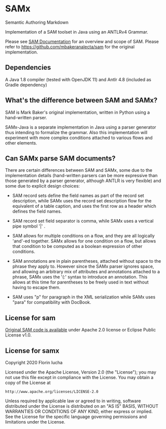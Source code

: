 SAMx
====

Semantic Authoring Markdown

Implementation of a SAM toolset in Java using an ANTLRv4 Grammar.

Please see [SAM Documentation](https://mbakeranalecta.github.io/sam/) for 
an overview and scope of SAM. Please refer to
https://github.com/mbakeranalecta/sam for the original implementation.

Dependencies
------------

A Java 1.8 compiler (tested with OpenJDK 11) and Antlr 4.8 (included as Gradle
dependency)


What's the difference between SAM and SAMx?
-------------------------------------------

SAM is Mark Baker's original implementation, written in Python using a
hand-written parser.

SAMx-Java is a separate implementation in Java using a parser generator thus
intending to formalize the grammar. Also this implementation will experiment
with more complex conditions attached to various flows and other elements.


Can SAMx parse SAM documents?
-----------------------------

There are certain differences between SAM and SAMx, some due to the
implementation details (hand-written parsers can be more expressive than
those generated by a parser generator, although ANTLR is very flexible) and
some due to explicit design choices:

* SAM record sets define the field names as part of the record set
description, while SAMx uses the record set description flow for the
equivalent of a table caption, and uses the first row as a header which
defines the field names.

* SAM record set field separator is comma, while SAMx uses a vertical pipe
symbol '|' .

* SAM allows for multiple conditions on a flow, and they are all logically
'and'-ed together. SAMx allows for one condition on a flow, but allows that
condition to be computed as a boolean expression of other conditions.

* SAM annotations are in plain parentheses, attached without space to the
phrase they apply to. However since the SAMx parser ignores space, and
allowing an arbitrary mix of attributes and annotations attached to a phrase,
SAMx uses the '(:' syntax to introduce an annotation. This allows at this time
for parentheses to be freely used in text without having to escape them.

* SAM uses "p" for paragraph in the XML serialization while SAMx uses "para"
for compatibility with DocBook.


License for sam
---------------

[Original SAM code is available](https://github.com/mbakeranalecta/sam/blob/master/license.txt)
under Apache 2.0 license or Eclipse Public License v1.0.

License for samx
----------------

Copyright 2020 Florin Iucha

Licensed under the Apache License, Version 2.0 (the "License");
you may not use this file except in compliance with the License.
You may obtain a copy of the License at

    http://www.apache.org/licenses/LICENSE-2.0

Unless required by applicable law or agreed to in writing, software
distributed under the License is distributed on an "AS IS" BASIS,
WITHOUT WARRANTIES OR CONDITIONS OF ANY KIND, either express or implied.
See the License for the specific language governing permissions and
limitations under the License.
